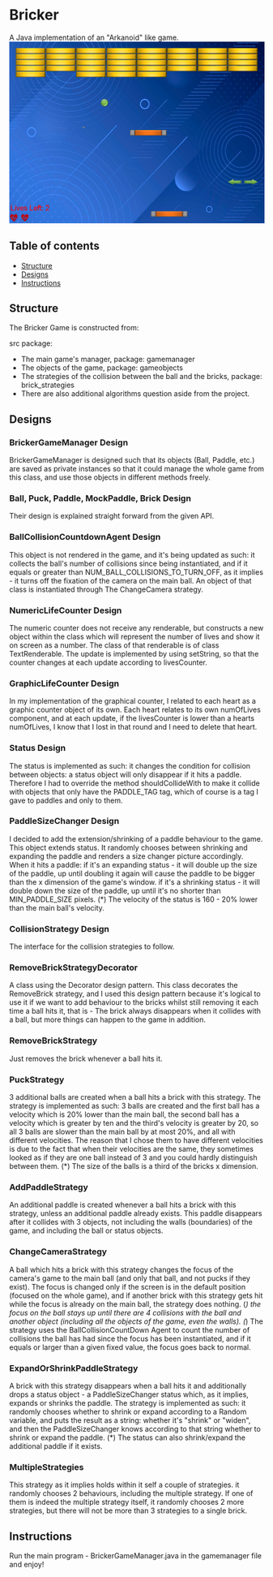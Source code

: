 # Bricker
A Java implementation of an "Arkanoid" like game.
![Bricker Image](bricker_example.png)


## Table of contents
* [Structure](#structure)
* [Designs](#designs)
* [Instructions](#instructions)

## Structure
The Bricker Game is constructed from:

src package:
* The main game's manager, package: gamemanager
* The objects of the game, package: gameobjects
* The strategies of the collision between the ball and the bricks, package: brick_strategies
* There are also additional algorithms question aside from the project. 

## Designs


### BrickerGameManager Design 
BrickerGameManager is designed such that its objects (Ball, Paddle, etc.) are saved
as private instances so that it could manage the whole game from this class, and use
those objects in different methods freely.

### Ball, Puck, Paddle, MockPaddle, Brick Design 
Their design is explained straight forward from the given API.

### BallCollisionCountdownAgent Design 
This object is not rendered in the game, and it's being updated as such:
it collects the ball's number of collisions since being instantiated,
and if it equals or greater than NUM_BALL_COLLISIONS_TO_TURN_OFF,
as it implies - it turns off the fixation of the camera on the main ball.
An object of that class is instantiated through The ChangeCamera strategy.

### NumericLifeCounter Design 
The numeric counter does not receive any renderable, but constructs a new
object within the class which will represent the number of lives and show it
on screen as a number. The class of that renderable is of class TextRenderable.
The update is implemented by using setString, so that the counter changes
at each update according to livesCounter.

### GraphicLifeCounter Design 
In my implementation of the graphical counter, I related to each heart
as a graphic counter object of its own. Each heart relates to its own
numOfLives component, and at each update, if the livesCounter is lower than
a hearts numOfLives, I know that I lost in that round and I need to delete that heart.

### Status Design 
The status is implemented as such: it changes the condition for collision between objects:
a status object will only disappear if it hits a paddle. Therefore I had to
override the method shouldCollideWith to make it collide with objects that only have
the PADDLE_TAG tag, which of course is a tag I gave to paddles and only to them.

### PaddleSizeChanger Design 
I decided to add the extension/shrinking of a paddle behaviour to the game.
This object extends status. It randomly chooses between shrinking and
expanding the paddle and renders a size changer picture accordingly.
When it hits a paddle:
if it's an expanding status - it will double up
the size of the paddle, up until doubling it again will cause the paddle
to be bigger than the x dimension of the game's window.
if it's a shrinking status - it will double down
the size of the paddle, up until it's no shorter than MIN_PADDLE_SIZE pixels.
(*) The velocity of the status is 160 - 20% lower than the main ball's velocity.

### CollisionStrategy Design 
The interface for the collision strategies to follow.

### RemoveBrickStrategyDecorator 
A class using the Decorator design pattern. This class decorates the RemoveBrick
strategy, and I used this design pattern because it's logical to use it if we want
to add behaviour to the bricks whilst still removing it each time a ball hits it,
that is - The brick always disappears when it collides with a ball, but
more things can happen to the game in addition.

### RemoveBrickStrategy 
Just removes the brick whenever a ball hits it.

### PuckStrategy 
3 additional balls are created when a ball hits a brick with this strategy.
The strategy is implemented as such: 3 balls are created and the first ball has
a velocity which is 20% lower than the main ball, the second ball has a velocity which
is greater by ten and the third's velocity is greater by 20, so all 3 balls are slower than
the main ball by at most 20%, and all with different velocities. The reason that I chose them
to have different velocities is due to the fact that when their velocities are the same,
they sometimes looked as if they are one ball instead of 3 and you could hardly distinguish
between them.
(*) The size of the balls is a third of the bricks x dimension.

### AddPaddleStrategy 
An additional paddle is created whenever a ball hits a brick with this strategy,
unless an additional paddle already exists. This paddle disappears after it collides
with 3 objects, not including the walls (boundaries) of the game, and including the ball
or status objects.

### ChangeCameraStrategy 
A ball which hits a brick with this strategy changes the focus of the camera's game
to the main ball (and only that ball, and not pucks if they exist).
The focus is changed only if the screen is in the default position (focused on the
whole game), and if another brick with this strategy gets hit while the focus
is already on the main ball, the strategy does nothing.
(*) the focus on the ball stays up until there are 4 collisions with the ball and
another object (including all the objects of the game, even the walls).
(*) The strategy uses the BallCollisionCountDown Agent to count the number
of collisions the ball has had since the focus has been instantiated,
and if it equals or larger than a given fixed value, the focus goes
back to normal.

### ExpandOrShrinkPaddleStrategy 
A brick with this strategy disappears when a ball hits it and additionally drops
a status object - a PaddleSizeChanger status which, as it implies, expands or shrinks
the paddle. The strategy is implemented as such:
it randomly chooses whether to shrink or expand according to a Random
variable, and puts the result as a string: whether it's "shrink" or "widen",
and then the PaddleSizeChanger knows according to that string whether to shrink
or expand the paddle.
(*) The status can also shrink/expand the additional paddle if it exists.

### MultipleStrategies 
This strategy as it implies holds within it self a couple of strategies.
it randomly chooses 2 behaviours, including the multiple strategy. If
one of them is indeed the multiple strategy itself, it randomly chooses 2 more strategies,
but there will not be more than 3 strategies to a single brick.

## Instructions
Run the main program - BrickerGameManager.java in the gamemanager file and enjoy!

